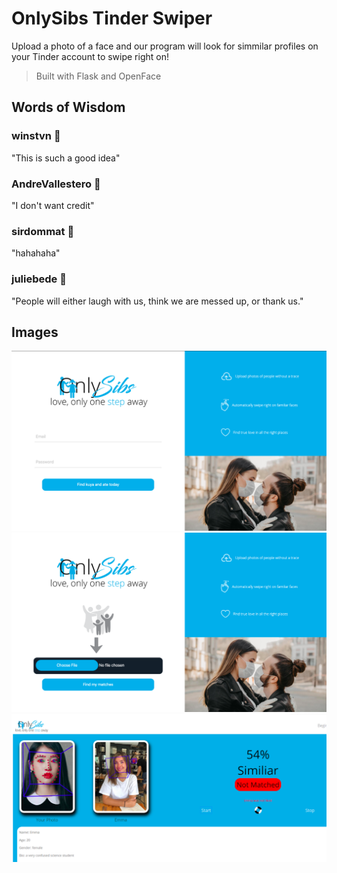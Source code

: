 # OnlySibs Tinder Swiper 
Upload a photo of a face and our program will look for simmilar profiles on your Tinder account to swipe right on!

> Built with Flask and OpenFace

## Words of Wisdom

### winstvn 💩
"This is such a good idea"

### AndreVallestero 💩
"I don't want credit"

### sirdommat 💩
"hahahaha"

### juliebede 💩
"People will either laugh with us, think we are messed up, or thank us."

## Images 

![image](./images/homepage.png)
![image](./images/homepage2.png)
![image](./images/inAction.png)


